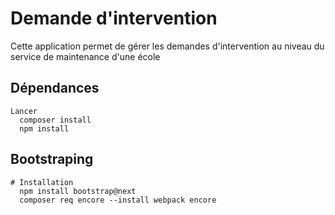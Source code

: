 # Demande d'intervention
  Cette application permet de gérer les demandes d'intervention au niveau du service de maintenance d'une école
  
  ## Dépendances
    Lancer
      composer install
      npm install 
    
  
  ## Bootstraping
    # Installation
      npm install bootstrap@next 
      composer req encore --install webpack encore
      
